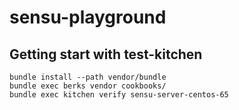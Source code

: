 # sensu-playground

## Getting start with test-kitchen

```
bundle install --path vendor/bundle
bundle exec berks vendor cookbooks/
bundle exec kitchen verify sensu-server-centos-65
```
